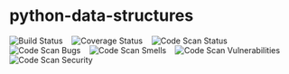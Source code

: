 # python-data-structures
<img src='https://travis-ci.org/sudeephazra/python-data-structures.png?branch=master' alt='Build Status' />&nbsp;&nbsp;&nbsp;
<img src='https://coveralls.io/repos/github/sudeephazra/python-data-structures/badge.png?branch=master' alt='Coverage Status' />&nbsp;&nbsp;&nbsp;
<img src='https://sonarcloud.io/api/project_badges/measure?project=sudeephazra_python-data-structures&metric=alert_status' alt='Code Scan Status' />&nbsp;&nbsp;&nbsp;
<img src='https://sonarcloud.io/api/project_badges/measure?project=sudeephazra_python-data-structures&metric=bugs' alt='Code Scan Bugs' />&nbsp;&nbsp;&nbsp;
<img src='https://sonarcloud.io/api/project_badges/measure?project=sudeephazra_python-data-structures&metric=code_smells' alt='Code Scan Smells'/>&nbsp;&nbsp;&nbsp;
<img src='https://sonarcloud.io/api/project_badges/measure?project=sudeephazra_python-data-structures&metric=vulnerabilities' alt='Code Scan Vulnerabilities'/>&nbsp;&nbsp;&nbsp;
<img src='https://sonarcloud.io/api/project_badges/measure?project=sudeephazra_python-data-structures&metric=security_rating' alt='Code Scan Security'/>&nbsp;&nbsp;&nbsp;

